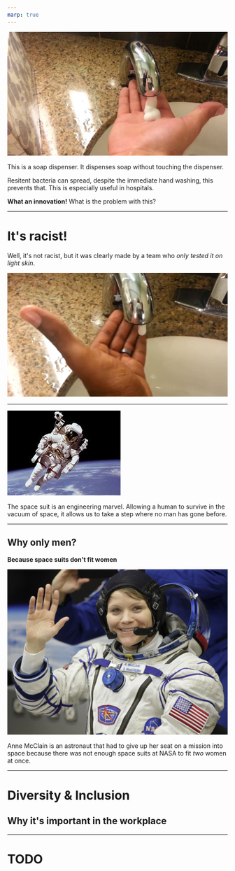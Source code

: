 ```yaml
---
marp: true
---
```


![height:300px  legend:White hand under soap dispenser](./img/diversity/white_hand.webp)

This is a soap dispenser. It dispenses soap without touching the dispenser.

Resitent bacteria can spread, despite the immediate hand washing, this prevents that. This is especially useful in hospitals.

**What an innovation!** What is the problem with this?

---

# It's racist!

Well, it's not racist, but it was clearly made by a team who _only tested it on light skin_.

![height:300px legend:Black hand under soap dispenser](./img/diversity/black_hand.jpg)

---

![legend:Spacesuit height:400px](./img/diversity/spacesuit.jpg)

The space suit is an engineering marvel. Allowing a human to survive in the vacuum of space, it allows us to take a step where no man has gone before.

___

## Why only men?

**Because space suits don't fit women**

![legend:Anne McClain height:300px](./img/diversity/anne_mcclain.jpg)

Anne McClain is an astronaut that had to give up her seat on a mission into space because there was not enough space suits at NASA to fit _two_ women at once.

---

# Diversity & Inclusion

## Why it's important in the workplace

---

# TODO
